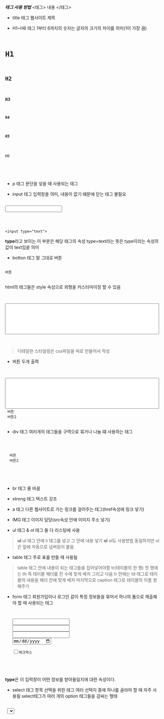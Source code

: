 ***태그 사용 방법***
<태그> 내용 </태그>
- title 태그
웹사이트 제목

- H1~H6 태그
1부터 6까지의 숫자는 글자의 크기의 차이를 의미(1이 가장 큼)
<pre>
<code>
<h1>H1</h1>
<h2>H2</h2>
<h3>H3</h3>
<h4>H4</h4>
<h5>H5</h5>
<h6>H6</h6>
</code>
</pre>

- p 태그
문단을 넣을 때 사용되는 태그

- input 태그
입력창을 의미, 내용이 없기 떄문에 닫는 태그 불필요

<pre>
<code>
<input type="text">
</pre>
</code>

```
<input type="text">
```

**type**라고 보이는 이 부분은 해당 태그의 속성
type=text라는 뜻은 type이라는 속성의 값이 text임을 의미

- botton 태그
말 그대로 버튼
<pre>
<code>
<botton style="width:250px; height:100px; front-size: 50px;">버튼</botton>
</code>
</pre>

  html의 태그들은 style 속성으로 외형을 커스터마이징 할 수 있음
 <pre>
 <code>
 <input type="text" style="width: 500px; height: 100px; front-sixe: 90px;">
 </code>
 </pre>
 >디테일한 스타일링은 css파일을 따로 만들어서 작성

- 버튼 두개 출력
 <pre>
 <code>
 <input type="text" style="width: 500px; height: 100px; front-sixe: 90px;">
 <botton style="width:250px; height:100px; front-size: 50px;">버튼</botton>
 <botton style="width:250px; height:100px; front-size: 50px;">버튼2</botton>
</code>
</pre>

 - div 태그
  여러개의 태그들을 구역으로 묶거나 나눌 떄 사용하는 태그
  <pre>
  <code>
  <div>
  <botton style="width:250px; height:100px; front-size: 50px;">버튼</botton>
  <botton style="width:250px; height:100px; front-size: 50px;">버튼2</botton>
  </div>
  </code>
  </pre>

  - br 태그
 줄 바꿈
  
  - strong 태그
 텍스트 강조

 - a 태그
다른 웹사이트로 가는 링크를 걸어주는 태그(href속성에 링크 넣기)

 - IMG 태그
 이미지 담당(src속성 안에 이미지 주소 넣기)

 - ul 태그 & ol 태그
 둘 다 리스팅에 사용
 > **ul** ul 태그 안에 li 태그를 넣고 그 안에 내용 넣기
 > **ol** ol도 사용방법 동일하지만 ol은 앞에 자동으로 넘버링이 붙음

 - table 태그
 주로 표를 만들 때 사용됨
 > table 태그 안에 내용이 되는 태그들을 집어넣어야함
 > tr(테이블의 한 행)
 > 첫 행에는 th 즉 테이블 헤더를 칸 수에 맞게 배치
 > 그리고 다음 tr 안에는 td 태그로 테이블의 내용을 헤더 칸에 맞게 배치
 > 마지막으로 caption 태그로 테이블의 이름 정해주기

 - form 태그
  회원가입이나 로그인 같이 특정 정보들을 묶어서 하나의 폼으로 제출해야 할 때 사용되는 태그
   <pre>
   <code>
   <form>
   <input type="text" style="front-size: 30px;">
   <input type="email" style="front-size: 30px;">
   <input type="password" style="front-size:30px;">
   <input type="date" style="front-size: 30px;"><br/>
   <input type="checkbox" style="front-size: 30px;">체크박스</input><br/>
   </form>
   </code>
   </pre>

  **type**은 이 입력창이 어떤 정보를 받아들일지에 대한 속성이다.

 - select 태그
 항목 선택을 위한 태그
 여러 선택지 중에 하나를 골라야 할 때 자주 사용됨
 select태그가 여러 개의 option 태그들을 감싸는 형태
 <pre>
 <code>
 <select name="이름">
 <option value="값">
 </code>
 </pre>
